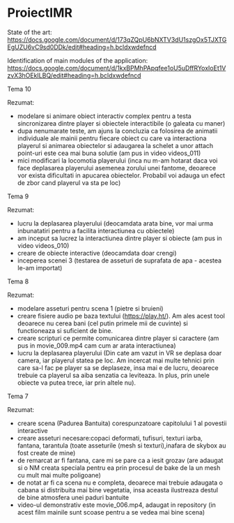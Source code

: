# ProiectIMR

State of the art: https://docs.google.com/document/d/173qZQpU6bNXTV3dU1szgOx5TJXTGEgUZU6vC9sd0DDk/edit#heading=h.bcldxwdefncd

Identification of main modules of the application: https://docs.google.com/document/d/1kxBPMhPApqfee1oU5uDffRYoxIoEt1VzvX3hOEkILBQ/edit#heading=h.bcldxwdefncd

Tema 10

Rezumat:
- modelare si animare obiect interactiv complex pentru a testa sincronizarea dintre player si obiectele interactibile (o galeata cu maner)
- dupa nenumarate teste, am ajuns la concluzia ca folosirea de animatii individuale ale mainii pentru fiecare obiect cu care va interactiona playerul si animarea obiectelor si adaugarea la schelet a unor attach point-uri este cea mai buna solutie (am pus in video videos_011)
- mici modificari la locomotia playerului (inca nu m-am hotarat daca voi face deplasarea playerului asemenea zorului unei fantome, deoarece vor exista dificultati in apucarea obiectelor. Probabil voi adauga un efect de zbor cand playerul va sta pe loc)
  


Tema 9

Rezumat:
- lucru la deplasarea playerului (deocamdata arata bine, vor mai urma inbunatatiri pentru a facilita interactiunea cu obiectele)
- am inceput sa lucrez la interactiunea dintre player si obiecte (am pus in video videos_010)
- creare de obiecte interactive (deocamdata doar crengi)
- inceperea scenei 3 (testarea de asseturi de suprafata de apa - acestea le-am importat)
 



Tema 8

Rezumat:
- modelare asseturi pentru scena 1 (pietre si bruieni)
- creare fisiere audio pe baza textului (https://play.ht/). Am ales acest tool deoarece nu cerea bani (cel putin primele mii de cuvinte) si functioneaza si suficient de bine.
- creare scripturi ce permite comunicarea dintre player si caractere (am pus in movie_009.mp4 cam cum ar arata interactiunea)
- lucru la deplasarea playerului (Din cate am vazut in VR se deplasa doar camera, iar playerul statea pe loc. Am incercat mai multe tehnici prin care sa-l fac pe player sa se deplaseze, insa mai e de lucru, deoarece trebuie ca playerul sa aiba senzatia ca leviteaza. In plus, prin unele obiecte va putea trece, iar prin altele nu).
 
 
 
Tema 7

Rezumat:
- creare scena (Padurea Bantuita) corespunzatoare capitolului 1 al povestii interactive
- creare asseturi necesare:copaci deformati, tufisuri, texturi iarba, fantana, tarantula (toate asseturile (mesh si texturi),inafara de skybox au fost create de mine)
- de remarcat ar fi fantana, care mi se pare ca a iesit grozav (are adaugat si o NM creata speciala pentru ea prin procesul de bake de la un mesh cu mult mai multe poligoane)
- de notat ar fi ca scena nu e completa, deoarece mai trebuie adaugata o cabana si distribuita mai bine vegetatia, insa aceasta ilustreaza destul de bine atmosfera unei paduri bantuite
- video-ul demonstrativ este movie_006.mp4, adaugat in repository (in acest film mainile sunt scoase pentru a se vedea mai bine scena)
